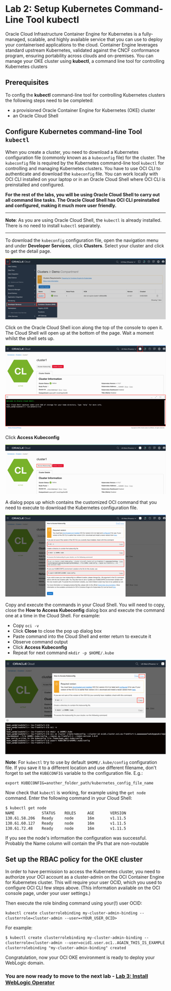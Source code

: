 # Lab 2: Setup Kubernetes Command-Line Tool **kubectl** #

Oracle Cloud Infrastructure Container Engine for Kubernetes is a fully-managed, scalable, and highly available service that you can use to deploy your containerised applications to the cloud. Container Engine leverages standard upstream Kubernetes, validated against the CNCF conformance program, ensuring portability across clouds and on-premises. You can manage your OKE cluster using **kubectl**, a command line tool for controlling Kubernetes clusters

## Prerequisites ##

To config the **kubectl** command-line tool for controlling Kubernetes clusters the following steps need to be completed:

- a provisioned Oracle Container Engine for Kubernetes (OKE) cluster
- an Oracle Cloud Shell


## Configure Kubernetes command-line Tool `kubectl` ##

When you create a cluster, you need to download a Kubernetes configuration file (commonly known as a `kubeconfig` file) for the cluster. The `kubeconfig` file is required by the Kubernetes command-line tool `kubectl` for controlling and managing Kubernetes clusters. You have to use OCI CLI to authenticate and download the `kubeconfig` file. You can work locally with OCI CLI installed on your laptop or in an Oracle Cloud Shell where OCI CLI is preinstalled and configured.

**For the rest of the labs, you will be using Oracle Cloud Shell to carry out all command line tasks. The Oracle Cloud Shell has OCI CLI preinstalled and configured, making it much more user friendly.**


---

**Note**: As you are using Oracle Cloud Shell, the `kubectl` is already installed. There is no need to install `kubectl` separately.

---




To download the `kubeconfig` configuration file, open the navigation menu and under **Developer Services**, click **Clusters**. Select your cluster and click to get the detail page.

![alt text](images/oke/014.back.to.cluster.details.png)

Click on the Oracle Cloud Shell icon along the top of the console to open it. The Cloud Shell will open up at the bottom of the page. Wait a moment whilst the shell sets up.

![alt text](images/oke/19.cloud.shell.png)


Click **Access Kubeconfig**

![alt text](images/oke/017.access.kubeconfig.png)


A dialog pops up which contains the customized OCI command that you need to execute to download the Kubernetes configuration file.

![alt text](images/oke/016.oci.cluster.download.script.png)

Copy and execute the commands in your Cloud Shell. You will need to copy, close the **How to Access Kubeconfig** dialog box and execute the command one at a time in the Cloud Shell. For example:

- Copy `oci -v`
- Click **Close** to close the pop up dialog box
- Paste command into the Cloud Shell and enter return to execute it
- Observe command output
- Click **Access Kubeconfig**
- Repeat for next command `mkdir -p $HOME/.kube`

![alt text](images/oke/19.cloud.shell.part.1.png)

**Note**: For `kubectl` try to use by default `$HOME/.kube/config` configuration file. If you save it to a different location and use different filename, don't forget to set the `KUBECONFIG`  variable to the configuration file. E.g.:

	export KUBECONFIG=another_folder_path/kubernetes_config_file_name


Now check that `kubectl` is working, for example using the `get node` command. Enter the following command in your Cloud Shell:

	$ kubectl get node
	NAME            STATUS    ROLES     AGE       VERSION
	130.61.58.206   Ready     node      16m       v1.11.5
	130.61.60.127   Ready     node      16m       v1.11.5
	130.61.72.48    Ready     node      16m       v1.11.5


If you see the node's information the configuration was successful. Probably the Name column will contain the IPs that are non-routable

## Set up the RBAC policy for the OKE cluster ##

In order to have permission to access the Kubernetes cluster, you need to authorize your OCI account as a cluster-admin on the OCI Container Engine for Kubernetes cluster. This will require your user OCID, which you used to configure OCI CLI few steps above. (This information available on the OCI console page, under your user settings.)

Then execute the role binding command using your(!) user OCID:

	kubectl create clusterrolebinding my-cluster-admin-binding --clusterrole=cluster-admin --user=<YOUR_USER_OCID>

For example:

	$ kubectl create clusterrolebinding my-cluster-admin-binding --clusterrole=cluster-admin --user=ocid1.user.oc1..AGAIN_THIS_IS_EXAMPLE
	clusterrolebinding "my-cluster-admin-binding" created

Congratulation, now your OCI OKE environment is ready to deploy your WebLogic domain.

### You are now ready to move to the next lab - [Lab 3: Install WebLogic Operator](install.operator.md)  ###
